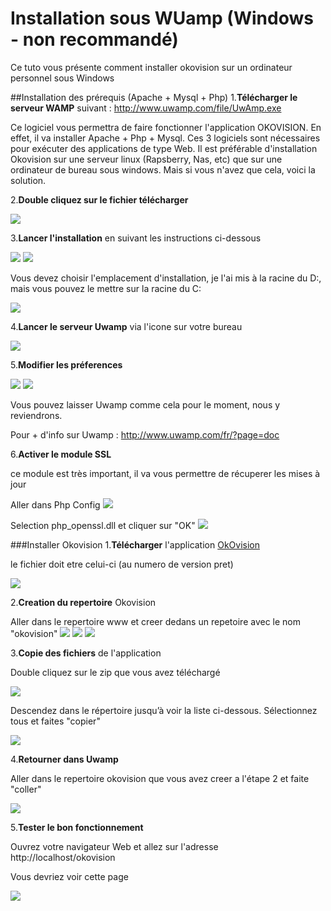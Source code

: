 # Installation sous WUamp (Windows - non recommandé)

Ce tuto vous présente comment installer okovision sur un ordinateur personnel sous Windows

##Installation des prérequis (Apache + Mysql + Php)
1.**Télécharger le serveur WAMP** suivant :
http://www.uwamp.com/file/UwAmp.exe

Ce logiciel vous permettra de faire fonctionner l'application OKOVISION. En effet, il va installer Apache + Php + Mysql. Ces 3 logiciels sont nécessaires pour exécuter des applications de type Web.
Il est préférable d'installation Okovision sur une serveur linux (Rapsberry, Nas, etc) que sur une ordinateur de bureau sous windows. Mais si vous n'avez que cela, voici la solution.

2.**Double cliquez sur le fichier télécharger**

![](/wiki/windows/w-0010-wamp.png)

3.**Lancer l'installation** en suivant les instructions ci-dessous

![](/wiki/windows/w-0020-wamp.png)
![](/wiki/windows/w-0030-wamp.png)

Vous devez choisir l'emplacement d'installation, je l'ai mis à la racine du D:, mais vous pouvez le mettre sur la racine du C:


![](/wiki/windows/w-0050-wamp.png)

4.**Lancer le serveur Uwamp** via l'icone sur votre bureau

![](/wiki/windows/w-0060-wamp.png)

5.**Modifier les préferences**

![](/wiki/windows/w-0070-wamp.png)
![](/wiki/windows/w-0080-wamp.png)

Vous pouvez laisser Uwamp comme cela pour le moment, nous y reviendrons.

Pour + d'info sur Uwamp : http://www.uwamp.com/fr/?page=doc

6.**Activer le module SSL**

ce module est très important, il va vous permettre de récuperer les mises à jour

Aller dans Php Config
![](/wiki/windows/w-0071-wamp.png)

Selection php_openssl.dll et cliquer sur "OK"
![](/wiki/windows/w-0072-wamp.png)

###Installer Okovision
1.**Télécharger** l'application [OkOvision](/#download)


le fichier doit etre celui-ci (au numero de version pret)

![](/wiki/windows/w-0010-oko.png)

2.**Creation du repertoire** Okovision

Aller dans le repertoire www et creer dedans un repetoire avec le nom "okovision"
![](/wiki/windows/w-0020-oko.png)
![](/wiki/windows/w-0030-oko.png)
![](/wiki/windows/w-0040-oko.png)

3.**Copie des fichiers** de l'application 

Double cliquez sur le zip que vous avez téléchargé

![](/wiki/windows/w-0010-oko.png)

Descendez dans le répertoire jusqu’à voir la liste ci-dessous. Sélectionnez tous et faites "copier"

![](/wiki/windows/w-0050-oko.png)

4.**Retourner dans Uwamp**

Aller dans le repertoire okovision que vous avez creer a l'étape 2 et faite "coller"

![](/wiki/windows/w-0060-oko.png)

5.**Tester le bon fonctionnement**

Ouvrez votre navigateur Web et allez sur l'adresse http://localhost/okovision

Vous devriez voir cette page

![](/wiki/oko/w-0080-oko.png)
